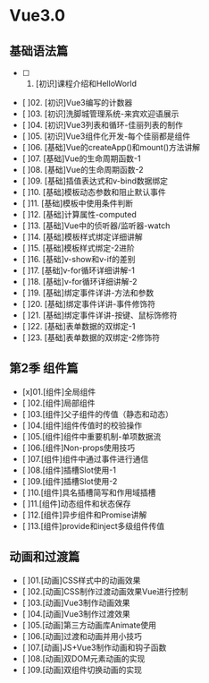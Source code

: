 # Vue3.0

## 基础语法篇

- [ ] 01. [初识]课程介绍和HelloWorld
- [ ]02. [初识]Vue3编写的计数器
- [ ]03. [初识]洗脚城管理系统-来宾欢迎语展示
- [ ]04. [初识]Vue3列表和循环-佳丽列表的制作
- [ ]05. [初识]Vue3组件化开发-每个佳丽都是组件
- [ ]06. [基础]Vue的createApp()和mount()方法讲解
- [ ]07. [基础]Vue的生命周期函数-1
- [ ]08. [基础]Vue的生命周期函数-2
- [ ]09. [基础]插值表达式和v-bind数据绑定
- [ ]10. [基础]模板动态参数和阻止默认事件
- [ ]11. [基础]模板中使用条件判断
- [ ]12. [基础]计算属性-computed
- [ ]13. [基础]Vue中的侦听器/监听器-watch
- [ ]14. [基础]模板样式绑定详细讲解
- [ ]15. [基础]模板样式绑定-2进阶
- [ ]16. [基础]v-show和v-if的差别
- [ ]17. [基础]v-for循环详细讲解-1
- [ ]18. [基础]v-for循环详细讲解-2
- [ ]19. [基础]绑定事件详讲-方法和参数
- [ ]20. [基础]绑定事件详讲-事件修饰符
- [ ]21. [基础]绑定事件详讲-按键、鼠标饰修符
- [ ]22. [基础]表单数据的双绑定-1
- [ ]23. [基础]表单数据的双绑定-2修饰符

## 第2季 组件篇

- [x]01.[组件]全局组件
- [ ]02.[组件]局部组件
- [ ]03.[组件]父子组件的传值（静态和动态）
- [ ]04.[组件]组件传值时的校验操作
- [ ]05.[组件]组件中重要机制-单项数据流
- [ ]06.[组件]Non-props使用技巧
- [ ]07.[组件]组件中通过事件进行通信
- [ ]08.[组件]插槽Slot使用-1
- [ ]09.[组件]插槽Slot使用-2
- [ ]10.[组件]具名插槽简写和作用域插槽
- [ ]11.[组件]动态组件和状态保存
- [ ]12.[组件]异步组件和Promise讲解
- [ ]13.[组件]provide和inject多级组件传值

## 动画和过渡篇

- [ ]01.[动画]CSS样式中的动画效果
- [ ]02.[动画]CSS制作过渡动画效果Vue进行控制
- [ ]03.[动画]Vue3制作动画效果
- [ ]04.[动画]Vue3制作过渡效果
- [ ]05.[动画]第三方动画库Animate使用
- [ ]06.[动画]过渡和动画并用小技巧
- [ ]07.[动画]JS+Vue3制作动画和钩子函数
- [ ]08.[动画]双DOM元素动画的实现
- [ ]09.[动画]双组件切换动画的实现
